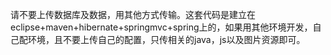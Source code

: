 请不要上传数据库及数据，用其他方式传输。这套代码是建立在eclipse+maven+hibernate+springmvc+spring上的，如果用其他环境开发，自己配环境，且不要上传自己的配置，只传相关的java，js以及图片资源即可。
